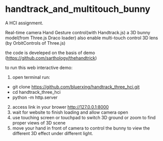 # handtrack_and_multitouch_bunny

A HCI assignment. 

Real-time camera Hand Gesture control(with Handtrack.js) a 3D bunny model(from Three.js Draco loader)
also enable multi-touch control 3D lens (by OrbitControls of Three.js)

the code is develeped on the basis of demo (https://github.com/sarthology/thehandtrick)


to run this web interactive demo:

1. open terminal run: 
  - git clone https://github.com/bluerxing/handtrack_three_hci.git 
  - cd handtrack_three_hci
  - python -m http.server
2. access link in your brower 
  http://127.0.0.1:8000
3. wait for website to finish loading and allow camera open
4. use touching screen or touchpad to switch 3D ground or zoom to find proper views of 3D scene
5. move your hand in front of camera to control the bunny to view the different 3D effect under different light.
